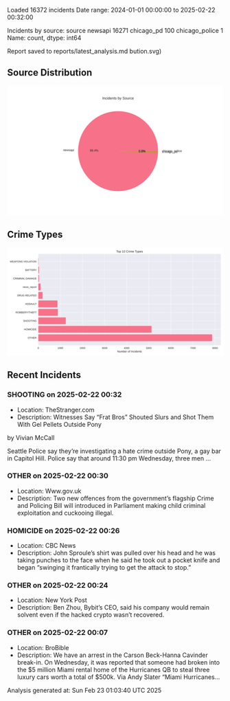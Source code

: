 
Loaded 16372 incidents
Date range: 2024-01-01 00:00:00 to 2025-02-22 00:32:00

Incidents by source:
source
newsapi           16271
chicago_pd          100
chicago_police        1
Name: count, dtype: int64

Report saved to reports/latest_analysis.md
bution.svg)

## Source Distribution
![Source Distribution](images/source_distribution.svg)

## Crime Types
![Crime Types](images/crime_types.svg)

## Recent Incidents

### SHOOTING on 2025-02-22 00:32
- Location: TheStranger.com
- Description: Witnesses Say “Frat Bros” Shouted Slurs and Shot Them With Gel Pellets Outside Pony
 
 by Vivian McCall
 
 
 
 Seattle Police say they’re investigating a hate crime outside Pony, a gay bar in Capitol Hill.
Police say that around 11:30 pm Wednesday, three men …


### OTHER on 2025-02-22 00:30
- Location: Www.gov.uk
- Description: Two new offences from the government’s flagship Crime and Policing Bill will introduced in Parliament making child criminal exploitation and cuckooing illegal.


### HOMICIDE on 2025-02-22 00:26
- Location: CBC News
- Description: John Sproule’s shirt was pulled over his head and he was taking punches to the face when he said he took out a pocket knife and began “swinging it frantically trying to get the attack to stop.”


### OTHER on 2025-02-22 00:24
- Location: New York Post
- Description: Ben Zhou, Bybit’s CEO, said his company would remain solvent even if the hacked crypto wasn’t recovered.


### OTHER on 2025-02-22 00:07
- Location: BroBible
- Description: We have an arrest in the Carson Beck-Hanna Cavinder break-in. On Wednesday, it was reported that someone had broken into the $5 million Miami rental home of the Hurricanes QB to steal three luxury cars worth a total of $500k. Via Andy Slater “Miami Hurricanes…

Analysis generated at: Sun Feb 23 01:03:40 UTC 2025
